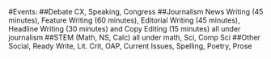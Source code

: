 #Events: 
  ##Debate
    CX, Speaking, Congress
  ##Journalism
    News Writing (45 minutes), Feature Writing (60 minutes), Editorial Writing (45 minutes), Headline Writing (30 minutes) and Copy Editing (15 minutes)
    all under journalism
  ##STEM
    (Math, NS, Calc) all under math, Sci, Comp Sci
  ##Other
    Social, Ready Write, Lit. Crit, OAP, Current Issues, Spelling, Poetry, Prose
